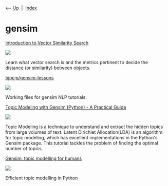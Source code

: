 <div class="nav">

⟵ [Up](index.html)  \|  [Index](index.html)

</div>

# gensim

<div class="cards">

<div class="card">

<div class="card-title">

[Introduction to Vector Similarity
Search](https://zilliz.com/blog/vector-similarity-search)

</div>

<div class="card-image">

[![](https://assets.zilliz.com/Introduction_to_Vector_Similarity_Search_2af599462f.png)](https://zilliz.com/blog/vector-similarity-search)

</div>

Learn what vector search is and the metrics pertinent to decide the
distance (or similarity) between objects.

</div>

<div class="card">

<div class="card-title">

[bjpcjp/gensim-lessons](https://github.com/bjpcjp/gensim-lessons)

</div>

<div class="card-image">

[![](https://opengraph.githubassets.com/d2c439f1704aa4414b1879e7e969b1de86c76779619481c78dc7f6708d079a37/bjpcjp/gensim-lessons)](https://github.com/bjpcjp/gensim-lessons)

</div>

Working files for gensim NLP tutorials.

</div>

<div class="card">

<div class="card-title">

[Topic Modeling with Gensim (Python) - A Practical
Guide](https://www.machinelearningplus.com/nlp/topic-modeling-gensim-python)

</div>

<div class="card-image">

[![](https://www.machinelearningplus.com/wp-content/uploads/2018/03/Gensim_Topic_Modeling_Feature.png)](https://www.machinelearningplus.com/nlp/topic-modeling-gensim-python)

</div>

Topic Modeling is a technique to understand and extract the hidden
topics from large volumes of text. Latent Dirichlet Allocation(LDA) is
an algorithm for topic modeling, which has excellent implementations in
the Python's Gensim package. This tutorial tackles the problem of
finding the optimal number of topics.

</div>

<div class="card">

<div class="card-title">

[Gensim: topic modelling for
humans](https://radimrehurek.com/gensim/models/fasttext.html)

</div>

<div class="card-image">

[![](https://radimrehurek.com/gensim/_static/images/Gensim-OG-Image.jpg)](https://radimrehurek.com/gensim/models/fasttext.html)

</div>

Efficient topic modelling in Python

</div>

</div>
